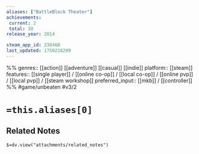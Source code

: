 ```yaml
---
aliases: ["BattleBlock Theater"]
achievements:
 current: 2
 total: 30
release_year: 2014

steam_app_id: 238460
last_updated: 1750218209
---
```

%%
genres:: [[action]] [[adventure]] [[casual]] [[indie]]
platform:: [[steam]]
features:: [[single player]] / [[online co-op]] / [[local co-op]] / [[online pvp]] / [[local pvp]] / [[steam workshop]]
preferred_input:: [[mkb]] / [[controller]]
%%
#game/unbeaten
#v3/2

# `=this.aliases[0]`
## Related Notes
`$=dv.view("attachments/related_notes")`
